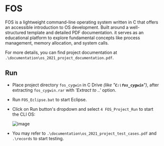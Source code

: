 # FOS

FOS is a lightweight command-line operating system written in C that offers an accessible introduction to OS development. 
Built around a well-structured template and detailed PDF documentation.
it serves as an educational platform to explore fundamental concepts like process management, memory allocation, and system calls. 

For more details, you can find project documentation at `.\documentation\os_2021_project_documentation.pdf`.

## Run
- Place project directory `fos_cygwin` in C Drive *(like "**`C:\fos_cygwin`**")*, after extracting `fos_cygwin.rar` with *'Extract to ..'* option.
- Run `FOS_Eclipse.bat` to start Eclipse.
- Click on Run button's dropdown and select `4 FOS_Project_Run` to start the CLI OS:

    ![image](https://github.com/user-attachments/assets/a733425e-795a-4acc-a5e3-e392b6b27a04)

- You may refer to `.\documentation\os_2021_project_test_cases.pdf` and `.\records` to start testing.
